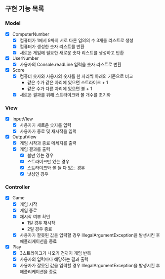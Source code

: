 ## 구현 기능 목록

### Model

- [x]  ComputerNumber
    - [x]  컴퓨터가 1에서 9까지 서로 다른 임의의 수 3개를 리스트로 생성
    - [x]  컴퓨터가 생성한 숫자 리스트를 반환
    - [x]  새로운 게임에 필요한 새로운 숫자 리스트를 생성하고 반환
- [x]  UserNumber
    - [x]  사용자의 Console.readLine 입력을 숫자 리스트로 변환
- [x]  Score
    - [x]  컴퓨터 숫자와 사용자의 숫자를 한 자리씩 아래의 기준으로 비교
        - 같은 수가 같은 자리에 있으면 스트라이크 + 1
        - 같은 수가 다른 자리에 있으면 볼 + 1
    - [x] 새로운 결과를 위해 스트라이크와 볼 개수를 초기화

### View

- [x]  InputView
    - [x]  사용자가 새로운 숫자를 입력
    - [x]  사용자가 종료 및 재시작을 입력
- [x]  OutputView
    - [x]  게임 시작과 종료 메세지를 출력
    - [x]  게임 결과를 출력
        - [x] 볼만 있는 경우
        - [x] 스트라이크만 있는 경우
        - [x] 스트라이크와 볼 둘 다 있는 경우
        - [x] 낫싱인 경우

### Controller

- [x]  Game
    - [x]  게임 시작
    - [x]  게임 종료
    - [x]  재시작 여부 확인
        - 1일 경우 재시작
        - 2일 경우 종료
    - [x]  사용자가 잘못된 값을 입력할 경우 IllegalArgumentException을 발생시킨 후 애플리케이션을 종료
- [x]  Play
    - [x]  3스트라이크가 나오기 전까지 게임 반복
    - [x]  사용자의 입력마다 해당하는 결과 출력
    - [x]  사용자가 잘못된 값을 입력할 경우 IllegalArgumentException을 발생시킨 후 애플리케이션을 종료
